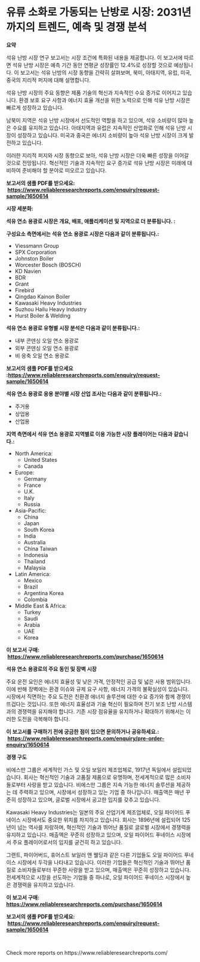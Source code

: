 <p><h1>유류 소화로 가동되는 난방로 시장: 2031년까지의 트렌드, 예측 및 경쟁 분석</h1></p><p><strong>요약</strong></p>
<p><p>석유 난방 시장 연구 보고서는 시장 조건에 특화된 내용을 제공합니다. 이 보고서에 따르면 석유 난방 시장은 예측 기간 동안 연평균 성장률인 12.4%로 성장할 것으로 예상됩니다. 이 보고서는 석유 난방의 시장 동향을 간략히 살펴보며, 북미, 아태지역, 유럽, 미국, 중국의 지리적 퍼지에 대해 설명합니다.</p><p>석유 난방 시장의 주요 동향은 제품 기술의 혁신과 지속적인 수요 증가로 이어지고 있습니다. 환경 보호 요구 사항과 에너지 효율 개선을 위한 노력으로 인해 석유 난방 시장은 빠르게 성장하고 있습니다.</p><p>남북미 지역은 석유 난방 시장에서 선도적인 역할을 하고 있으며, 석유 소비량이 많아 높은 수요를 유지하고 있습니다. 아태지역과 유럽은 지속적인 산업화로 인해 석유 난방 시장이 성장하고 있습니다. 미국과 중국은 에너지 소비량이 높아 석유 난방 시장이 크게 발전하고 있습니다.</p><p>이러한 지리적 퍼지와 시장 동향으로 보아, 석유 난방 시장은 더욱 빠른 성장을 이어갈 것으로 전망됩니다. 혁신적인 기술과 지속적인 요구 증가로 석유 난방 시장은 미래에 대비하여 준비해야 할 분야로 떠오르고 있습니다.</p></p>
<p><strong>보고서의 샘플 PDF를 받으세요: &nbsp;<a href="https://www.reliableresearchreports.com/enquiry/request-sample/1650614">https://www.reliableresearchreports.com/enquiry/request-sample/1650614</a></strong></p>
<p><strong>시장 세분화:</strong></p>
<p><strong> 석유 연소 용광로 시장은 개요, 배포, 애플리케이션 및 지역으로 더 분류됩니다. :</strong></p>
<p><strong>구성요소 측면에서는 석유 연소 용광로 시장은 다음과 같이 분류됩니다.:</strong></p>
<p><ul><li>Viessmann Group</li><li>SPX Corporation</li><li>Johnston Boiler</li><li>Worcester Bosch (BOSCH)</li><li>KD Navien</li><li>BDR</li><li>Grant</li><li>Firebird</li><li>Qingdao Kainon Boiler</li><li>Kawasaki Heavy Industries</li><li>Suzhou Hailu Heavy Industry</li><li>Hurst Boiler & Welding</li></ul></p>
<p><strong> 석유 연소 용광로 유형별 시장 분석은 다음과 같이 분류됩니다.:</strong></p>
<p><ul><li>내부 콘덴싱 오일 연소 용광로</li><li>외부 콘덴싱 오일 연소 용광로</li><li>비 응축 오일 연소 용광로</li></ul></p>
<p><strong>보고서의 샘플 PDF를 받으세요 :<a href="https://www.reliableresearchreports.com/enquiry/request-sample/1650614">https://www.reliableresearchreports.com/enquiry/request-sample/1650614</a></strong></p>
<p><strong> 석유 연소 용광로 응용 분야별 시장 산업 조사는 다음과 같이 분류됩니다.:</strong></p>
<p><ul><li>주거용</li><li>상업용</li><li>산업용</li></ul></p>
<p><strong>지역 측면에서 석유 연소 용광로 지역별로 이용 가능한 시장 플레이어는 다음과 같습니다.:</strong></p>
<p><ul>
    <li>
        North America:
        <ul>
            <li>United States</li>
            <li>Canada</li>
        </ul>
    </li>
    <li>
        Europe:
        <ul>
            <li>Germany</li>
            <li>France</li>
            <li>U.K.</li>
            <li>Italy</li>
            <li>Russia</li>
        </ul>
    </li>
    <li>
        Asia-Pacific:
        <ul>
            <li>China</li>
            <li>Japan</li>
            <li>South Korea</li>
            <li>India</li>
            <li>Australia</li>
            <li>China Taiwan</li>
            <li>Indonesia</li>
            <li>Thailand</li>
            <li>Malaysia</li>
        </ul>
    </li>
    <li>
        Latin America:
        <ul>
            <li>Mexico</li>
            <li>Brazil</li>
            <li>Argentina Korea</li>
            <li>Colombia</li>
        </ul>
    </li>
    <li>
        Middle East & Africa:
        <ul>
            <li>Turkey</li>
            <li>Saudi</li>
            <li>Arabia</li>
            <li>UAE</li>
            <li>Korea</li>
        </ul>
    </li>
    </ul></p>
<p><strong>이 보고서 구매: &nbsp;<a href="https://www.reliableresearchreports.com/purchase/1650614">https://www.reliableresearchreports.com/purchase/1650614</a></strong></p>
<p><strong>석유 연소 용광로의 주요 동인 및 장벽 시장</strong></p>
<p><p>주요 운전 요인은 에너지 효율성 및 낮은 가격, 안정적인 공급 및 넓은 사용 범위입니다. 이에 반해 장벽에는 환경 이슈와 규제 요구 사항, 에너지 가격의 불확실성이 있습니다. 시장에서 직면하는 주요 도전은 친환경 에너지 솔루션에 대한 수요 증가와 함께 경쟁이 뜨겁다는 것입니다. 또한 에너지 효율성과 기술 혁신이 필요하며 전기 보조 난방 시스템과의 경쟁력을 유지해야 합니다. 기존 시장 점유율을 유지하거나 확대하기 위해서는 이러한 도전을 극복해야 합니다.</p></p>
<p><strong>이 보고서를 구매하기 전에 궁금한 점이 있으면 문의하거나 공유하세요.: &nbsp;<a href="https://www.reliableresearchreports.com/enquiry/pre-order-enquiry/1650614">https://www.reliableresearchreports.com/enquiry/pre-order-enquiry/1650614</a></strong></p>
<p><strong>경쟁 구도</strong></p>
<p><p>비에스만 그룹은 세계적인 가스 및 오일 보일러 제조업체로, 1917년 독일에서 설립되었습니다. 회사는 혁신적인 기술과 고품질 제품으로 유명하며, 전세계적으로 많은 소비자들로부터 사랑을 받고 있습니다. 비에스만 그룹은 지속 가능한 에너지 솔루션을 제공하는 데 주력하고 있으며, 시장에서 성장하고 있는 기업 중 하나입니다. 매출액은 매년 꾸준히 성장하고 있으며, 글로벌 시장에서 공고한 입지를 갖추고 있습니다.</p><p>Kawasaki Heavy Industries는 일본의 주요 산업기계 제조업체로, 오일 파이어드 푸네이스 시장에서도 중요한 위치를 차지하고 있습니다. 회사는 1896년에 설립되어 125년이 넘는 역사를 자랑하며, 혁신적인 기술과 뛰어난 품질로 글로벌 시장에서 경쟁력을 유지하고 있습니다. 매출액은 꾸준히 성장하고 있으며, 오일 파이어드 푸네이스 시장에서 주요 플레이어로서의 입지를 굳건히 하고 있습니다.</p><p>그랜트, 파이어버드, 휴어스트 보일러 앤 웰딩과 같은 다른 기업들도 오일 파이어드 푸네이스 시장에서 두각을 나타내고 있습니다. 이러한 기업들은 혁신적인 기술과 뛰어난 품질로 소비자들로부터 꾸준한 사랑을 받고 있으며, 매출액은 꾸준히 성장하고 있습니다. 전세계적으로 시장을 선도하는 기업들 중 하나로, 오일 파이어드 푸네이스 시장에서 높은 경쟁력을 유지하고 있습니다.</p></p>
<p><strong>이 보고서 구매: &nbsp; <a href="https://www.reliableresearchreports.com/purchase/1650614">https://www.reliableresearchreports.com/purchase/1650614</a></strong></p>
<p><strong>보고서의 샘플 PDF를 받으세요: &nbsp;<a href="https://www.reliableresearchreports.com/enquiry/request-sample/1650614">https://www.reliableresearchreports.com/enquiry/request-sample/1650614</a></strong><strong></strong></p>
<p>&nbsp;</p>
<p>Check more reports on https://www.reliableresearchreports.com/</p>